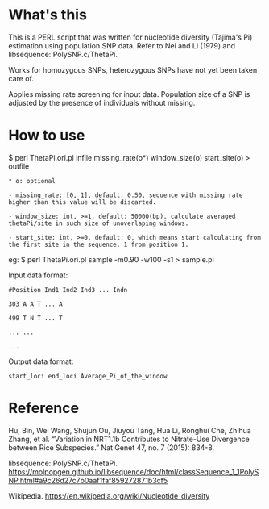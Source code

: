 # What's this
This is a PERL script that was written for nucleotide diversity (Tajima's Pi) estimation using population SNP data. Refer to Nei and Li (1979) and libsequence::PolySNP.c/ThetaPi.

Works for homozygous SNPs, heterozygous SNPs have not yet been taken care of.

Applies missing rate screening for input data. Population size of a SNP is adjusted by the presence of individuals without missing.

# How to use
$ perl ThetaPi.ori.pl infile missing_rate(o*) window_size(o) start_site(o) > outfile

	* o: optional

	- missing_rate: [0, 1], default: 0.50, sequence with missing rate higher than this value will be discarted.

	- window_size: int, >=1, default: 50000(bp), calculate averaged thetaPi/site in such size of unoverlaping windows.

	- start_site: int, >=0, default: 0, which means start calculating from the first site in the sequence. 1 from position 1.

eg: $ perl ThetaPi.ori.pl sample -m0.90 -w100 -s1 > sample.pi

Input data format:

	#Position Ind1 Ind2 Ind3 ... Indn

	303 A A T ... A

	499 T N T ... T

	... ...

	...

Output data format: 

	start_loci end_loci Average_Pi_of_the_window

# Reference
Hu, Bin, Wei Wang, Shujun Ou, Jiuyou Tang, Hua Li, Ronghui Che, Zhihua Zhang, et al. “Variation in NRT1.1b Contributes to Nitrate-Use Divergence between Rice Subspecies.” Nat Genet 47, no. 7 (2015): 834-8.

libsequence::PolySNP.c/ThetaPi. https://molpopgen.github.io/libsequence/doc/html/classSequence_1_1PolySNP.html#a9c26d27c7b0aaf1faf859272871b3cf5

Wikipedia. https://en.wikipedia.org/wiki/Nucleotide_diversity

